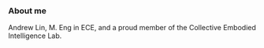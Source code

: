 ### About me

Andrew Lin, M. Eng in ECE, and a proud member of the Collective Embodied Intelligence Lab.
